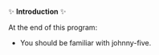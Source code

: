 :sparkles: **Introduction** :sparkles:

At the end of this program:
* You should be familiar with johnny-five.
